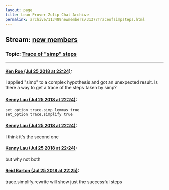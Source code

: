```yaml
---
layout: page
title: Lean Prover Zulip Chat Archive 
permalink: archive/113489newmembers/31377Traceofsimpsteps.html
---
```


## Stream: [new members](index.html)
### Topic: [Trace of "simp" steps](31377Traceofsimpsteps.html)

---

#### [Ken Roe (Jul 25 2018 at 22:24)](https://leanprover.zulipchat.com/#narrow/stream/113489-new%20members/topic/Trace%20of%20%22simp%22%20steps/near/130300149):
I applied "simp" to a complex hypothesis and got an unexpected result.  Is there a way to get a trace of the steps taken by simp?

#### [Kenny Lau (Jul 25 2018 at 22:24)](https://leanprover.zulipchat.com/#narrow/stream/113489-new%20members/topic/Trace%20of%20%22simp%22%20steps/near/130300168):
```lean
set_option trace.simp_lemmas true
set_option trace.simplify true
```

#### [Kenny Lau (Jul 25 2018 at 22:24)](https://leanprover.zulipchat.com/#narrow/stream/113489-new%20members/topic/Trace%20of%20%22simp%22%20steps/near/130300170):
I think it's the second one

#### [Kenny Lau (Jul 25 2018 at 22:24)](https://leanprover.zulipchat.com/#narrow/stream/113489-new%20members/topic/Trace%20of%20%22simp%22%20steps/near/130300172):
but why not both

#### [Reid Barton (Jul 25 2018 at 22:25)](https://leanprover.zulipchat.com/#narrow/stream/113489-new%20members/topic/Trace%20of%20%22simp%22%20steps/near/130300213):
trace.simplify.rewrite will show just the successful steps

